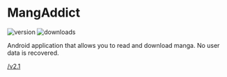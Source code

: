 # MangAddict

![version](https://img.shields.io/github/v/release/MangAddict/MangAddict)
![downloads](https://img.shields.io/github/downloads/MangAddict/MangAddict/total)

Android application that allows you to read and download manga. 
No user data is recovered.

[/v2.1][v2.1]

[v2.1]: <https://github.com/MangAddict/MangAddict/tree/v2.1>

